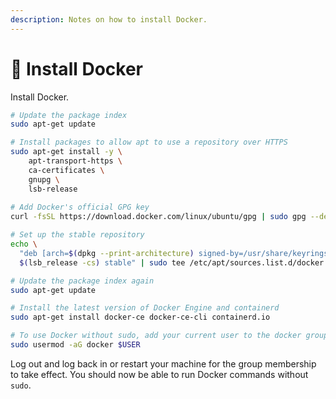 ```yaml
---
description: Notes on how to install Docker.
---
```


# 🐳 Install Docker

Install Docker.

```bash
# Update the package index
sudo apt-get update

# Install packages to allow apt to use a repository over HTTPS
sudo apt-get install -y \
    apt-transport-https \
    ca-certificates \
    gnupg \
    lsb-release
    
# Add Docker's official GPG key
curl -fsSL https://download.docker.com/linux/ubuntu/gpg | sudo gpg --dearmor -o /usr/share/keyrings/docker-archive-keyring.gpg

# Set up the stable repository
echo \
  "deb [arch=$(dpkg --print-architecture) signed-by=/usr/share/keyrings/docker-archive-keyring.gpg] https://download.docker.com/linux/ubuntu \
  $(lsb_release -cs) stable" | sudo tee /etc/apt/sources.list.d/docker.list > /dev/null

# Update the package index again
sudo apt-get update

# Install the latest version of Docker Engine and containerd
sudo apt-get install docker-ce docker-ce-cli containerd.io

# To use Docker without sudo, add your current user to the docker group
sudo usermod -aG docker $USER
```

Log out and log back in or restart your machine for the group membership to take effect. You should now be able to run Docker commands without `sudo`.
